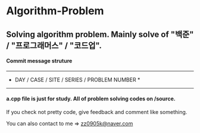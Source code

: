 # Algorithm-Problem
## Solving algorithm problem. Mainly solve of "백준" / "프로그래머스" / "코드업".

#### Commit message struture
***********************************************
* DAY / CASE / SITE / SERIES / PROBLEM NUMBER *
***********************************************

#### a.cpp file is just for study. All of problem solving codes on /source.




If you check not pretty code, give feedback and comment like something. 

You can also contact to me => zz0905k@naver.com
